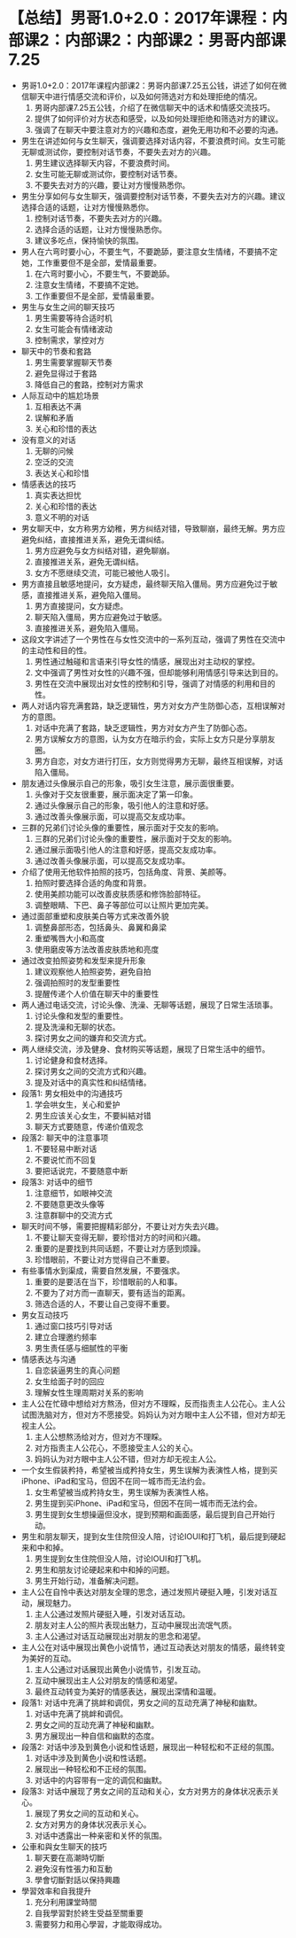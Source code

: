 # 【总结】男哥1.0+2.0：2017年课程：内部课2：内部课2：内部课2：男哥内部课7.25

-   男哥1.0+2.0：2017年课程内部课2：男哥内部课7.25五公钱，讲述了如何在微信聊天中进行情感交流和评价，以及如何筛选对方和处理拒绝的情况。
    1.  男哥内部课7.25五公钱，介绍了在微信聊天中的话术和情感交流技巧。
    2.  提供了如何评价对方状态和感受，以及如何处理拒绝和筛选对方的建议。
    3.  强调了在聊天中要注意对方的兴趣和态度，避免无用功和不必要的沟通。
-   男生在讲述如何与女生聊天，强调要选择对话内容，不要浪费时间。女生可能无聊或测试你，要控制对话节奏，不要失去对方的兴趣。
    1.  男生建议选择聊天内容，不要浪费时间。
    2.  女生可能无聊或测试你，要控制对话节奏。
    3.  不要失去对方的兴趣，要让对方慢慢熟悉你。
-   男生分享如何与女生聊天，强调要控制对话节奏，不要失去对方的兴趣。建议选择合适的话题，让对方慢慢熟悉你。
    1.  控制对话节奏，不要失去对方的兴趣。
    2.  选择合适的话题，让对方慢慢熟悉你。
    3.  建议多吃点，保持愉快的氛围。
-   男人在六弯时要小心，不要生气，不要跪舔，要注意女生情绪，不要搞不定她，工作重要但不是全部，爱情最重要。
    1.  在六弯时要小心，不要生气，不要跪舔。
    2.  注意女生情绪，不要搞不定她。
    3.  工作重要但不是全部，爱情最重要。
-   男生与女生之间的聊天技巧
    1.  男生需要等待合适时机
    2.  女生可能会有情绪波动
    3.  控制需求，掌控对方
-   聊天中的节奏和套路
    1.  男生需要掌握聊天节奏
    2.  避免显得过于套路
    3.  降低自己的套路，控制对方需求
-   人际互动中的尴尬场景
    1.  互相表达不满
    2.  误解和矛盾
    3.  关心和珍惜的表达
-   没有意义的对话
    1.  无聊的问候
    2.  空泛的交流
    3.  表达关心和珍惜
-   情感表达的技巧
    1.  真实表达担忧
    2.  关心和珍惜的表达
    3.  意义不明的对话
-   男女聊天中，女方称男方幼稚，男方纠结对错，导致聊崩，最终无解。男方应避免纠结，直接推进关系，避免无谓纠结。
    1.  男方应避免与女方纠结对错，避免聊崩。
    2.  直接推进关系，避免无谓纠结。
    3.  女方不愿继续交流，可能已被他人吸引。
-   男方直接且敏感地提问，女方疑虑，最终聊天陷入僵局。男方应避免过于敏感，直接推进关系，避免陷入僵局。
    1.  男方直接提问，女方疑虑。
    2.  聊天陷入僵局，男方应避免过于敏感。
    3.  直接推进关系，避免陷入僵局。
-   这段文字讲述了一个男性在与女性交流中的一系列互动，强调了男性在交流中的主动性和目的性。
    1.  男性通过触碰和言语来引导女性的情感，展现出对主动权的掌控。
    2.  文中强调了男性对女性的兴趣不强，但却能够利用情感引导来达到目的。
    3.  男性在交流中展现出对女性的控制和引导，强调了对情感的利用和目的性。
-   两人对话内容充满套路，缺乏逻辑性，男方对女方产生防御心态，互相误解对方的意图。
    1.  对话中充满了套路，缺乏逻辑性，男方对女方产生了防御心态。
    2.  男方误解女方的意图，认为女方在暗示约会，实际上女方只是分享朋友圈。
    3.  男方自恋，对女方进行打压，女方则觉得男方无聊，最终互相误解，对话陷入僵局。
-   朋友通过头像展示自己的形象，吸引女生注意，展示面很重要。
    1.  头像对于交友很重要，展示面决定了第一印象。
    2.  通过头像展示自己的形象，吸引他人的注意和好感。
    3.  通过改善头像展示面，可以提高交友成功率。
-   三群的兄弟们讨论头像的重要性，展示面对于交友的影响。
    1.  三群的兄弟们讨论头像的重要性，展示面对于交友的影响。
    2.  通过展示面吸引他人的注意和好感，提高交友成功率。
    3.  通过改善头像展示面，可以提高交友成功率。
-   介绍了使用无他软件拍照的技巧，包括角度、背景、美颜等。
    1.  拍照时要选择合适的角度和背景。
    2.  使用美颜功能可以改善皮肤质感和修饰脸部特征。
    3.  调整眼睛、下巴、鼻子等部位可以让照片更加完美。
-   通过面部重塑和皮肤美白等方式来改善外貌
    1.  调整鼻部形态，包括鼻头、鼻翼和鼻梁
    2.  重塑嘴唇大小和高度
    3.  使用磨皮等方法改善皮肤质地和亮度
-   通过改变拍照姿势和发型来提升形象
    1.  建议观察他人拍照姿势，避免自拍
    2.  强调拍照时的发型重要性
    3.  提醒传递个人价值在聊天中的重要性
-   两人通过电话交流，讨论头像、洗澡、无聊等话题，展现了日常生活琐事。
    1.  讨论头像和发型的重要性。
    2.  提及洗澡和无聊的状态。
    3.  探讨男女之间的嫌弃和交流方式。
-   两人继续交流，涉及健身、食材购买等话题，展现了日常生活中的细节。
    1.  讨论健身和食材选择。
    2.  探讨男女之间的交流方式和兴趣。
    3.  提及对话中的真实性和纠结情绪。
-   段落1: 男女相处中的沟通技巧
    1.  学会哄女生，关心和爱护
    2.  男生应该关心女生，不要糾結对错
    3.  聊天方式要随意，传递价值观念
-   段落2: 聊天中的注意事项
    1.  不要轻易中断对话
    2.  不要说忙而不回复
    3.  要把话说完，不要随意中断
-   段落3: 对话中的细节
    1.  注意细节，如眼神交流
    2.  不要随意更改头像等
    3.  注意群聊中的交流方式
-   聊天时间不够，需要把握精彩部分，不要让对方失去兴趣。
    1.  不要让聊天变得无聊，要珍惜对方的时间和兴趣。
    2.  重要的是要找到共同话题，不要让对方感到烦躁。
    3.  珍惜眼前，不要让对方觉得自己不重要。
-   有些事情水到渠成，需要自然发展，不要强求。
    1.  重要的是要活在当下，珍惜眼前的人和事。
    2.  不要为了对方而一直聊天，要有适当的距离。
    3.  筛选合适的人，不要让自己变得不重要。
-   男女互动技巧
    1.  通过窗口技巧引导对话
    2.  建立合理邀约频率
    3.  男生责任感与细腻性的平衡
-   情感表达与沟通
    1.  自恋装逼男生的真心问题
    2.  女生给面子时的回应
    3.  理解女性生理周期对关系的影响
-   主人公在忙碌中想给对方熬汤，但对方不理睬，反而指责主人公花心。主人公试图洗脑对方，但对方不愿接受。妈妈认为对方眼中主人公不错，但对方却无视主人公。
    1.  主人公想熬汤给对方，但对方不理睬。
    2.  对方指责主人公花心，不愿接受主人公的关心。
    3.  妈妈认为对方眼中主人公不错，但对方却无视主人公。
-   一个女生假装矜持，希望被当成矜持女生，男生误解为表演性人格，提到买iPhone、iPad和宝马，但因不在同一城市而无法约会。
    1.  女生希望被当成矜持女生，男生误解为表演性人格。
    2.  男生提到买iPhone、iPad和宝马，但因不在同一城市而无法约会。
    3.  男生提到女生想操逼但没水，提到预期和画面感，最后提到自己开始行动。
-   男生和朋友聊天，提到女生住院但没人陪，讨论IOUI和打飞机，最后提到硬起来和中和掉。
    1.  男生提到女生住院但没人陪，讨论IOUI和打飞机。
    2.  男生和朋友讨论硬起来和中和掉的问题。
    3.  男生开始行动，准备解决问题。
-   主人公在自怜中表达对朋友全理的思念，通过发照片硬挺入睡，引发对话互动，展现魅力。
    1.  主人公通过发照片硬挺入睡，引发对话互动。
    2.  朋友对主人公的照片表现出魅力，互动中展现出流氓气质。
    3.  主人公通过对话互动展现出对朋友的思念和渴望。
-   主人公在对话中展现出黄色小说情节，通过互动表达对朋友的情感，最终转变为美好的互动。
    1.  主人公通过对话展现出黄色小说情节，引发互动。
    2.  互动中展现出主人公对朋友的情感和渴望。
    3.  最终互动转变为美好的情感表达，展现出深情和温暖。
-   段落1: 对话中充满了挑衅和调侃，男女之间的互动充满了神秘和幽默。
    1.  对话中充满了挑衅和调侃。
    2.  男女之间的互动充满了神秘和幽默。
    3.  男方展现出一种自信和幽默的态度。
-   段落2: 对话中涉及到黄色小说和性话题，展现出一种轻松和不正经的氛围。
    1.  对话中涉及到黄色小说和性话题。
    2.  展现出一种轻松和不正经的氛围。
    3.  对话中的内容带有一定的调侃和幽默。
-   段落3: 对话中展现了男女之间的互动和关心，女方对男方的身体状况表示关心。
    1.  展现了男女之间的互动和关心。
    2.  女方对男方的身体状况表示关心。
    3.  对话中透露出一种亲密和关怀的氛围。
-   公車和與女生聊天的技巧
    1.  聊天要在高潮時切斷
    2.  避免沒有性張力和互動
    3.  學會切斷對話以保持興趣
-   學習效率和自我提升
    1.  充分利用課堂時間
    2.  自我學習對於終生受益至關重要
    3.  需要努力和用心學習，才能取得成功。